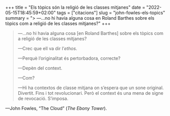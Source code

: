 +++
title = "Els tòpics són la religió de les classes mitjanes"
date = "2022-05-15T18:45:59+02:00"
tags = ["citacions"]
slug = "john-fowles-els-topics"
summary = "> —…no hi havia alguna cosa en Roland Barthes sobre els tòpics com a religió de les classes mitjanes?"
+++

> —…no hi havia alguna cosa \[en Roland Barthes] sobre els tòpics com a religió de les classes mitjanes?
> 
> —Crec que ell va dir l’*ethos*.
> 
> —Perquè l’originalitat és pertorbadora, correcte?
> 
> —Depèn del context.
>
> —Com?
> 
> —Hi ha contextos de classe mitjana on s’espera que un sone original. Divertit. Fins i tot revolucionari. Però el context és una mena de signe de revocació. S’imposa.

—John Fowles, “The Cloud” (*The Ebony Tower*).

